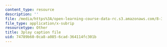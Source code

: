 ```yaml
---
content_type: resource
description: ''
file: /media/https%3A/open-learning-course-data-rc.s3.amazonaws.com/8-334-statistical-mechanics-ii-statistical-physics-of-fields-spring-2014/74789b600ca8a0856cad364114fc301b_6HrTfI8R_9A.srt
file_type: application/x-subrip
resourcetype: Other
title: 3play caption file
uid: 74789b60-0ca8-a085-6cad-364114fc301b
---
```

